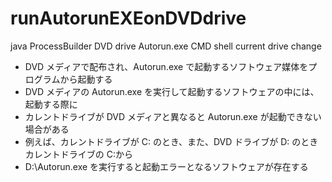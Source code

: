 # runAutorunEXEonDVDdrive
java ProcessBuilder DVD drive Autorun.exe CMD shell current drive change

 * DVD メディアで配布され、Autorun.exe で起動するソフトウェア媒体をプログラムから起動する
 * DVD メディアの Autorun.exe を実行して起動するソフトウェアの中には、起動する際に
 * カレントドライブが DVD メディアと異なると Autorun.exe が起動できない場合がある
 * 例えば、カレントドライブが C: のとき、また、DVD ドライブが D: のときカレントドライブの C:から
 * D:\Autorun.exe を実行すると起動エラーとなるソフトウェアが存在する
 
